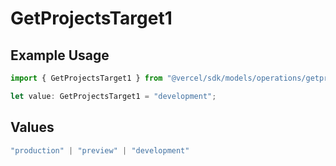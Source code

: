 # GetProjectsTarget1

## Example Usage

```typescript
import { GetProjectsTarget1 } from "@vercel/sdk/models/operations/getprojects.js";

let value: GetProjectsTarget1 = "development";
```

## Values

```typescript
"production" | "preview" | "development"
```